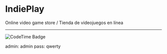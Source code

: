 # IndiePlay
Online video game store / Tienda de videojuegos en línea
<hr/>
<img href="https://codetime.dev" alt="CodeTime Badge" src="https://shields.jannchie.com/endpoint?style=plastic&color=fd0&url=https%3A%2F%2Fapi.codetime.dev%2Fv3%2Fusers%2Fshield%3Fuid%3D33906">

admin: admin
pass: qwerty
